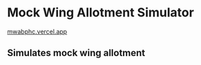 # Mock Wing Allotment Simulator
[mwabphc.vercel.app](https://mwabphc.vercel.app)
## Simulates mock wing allotment











